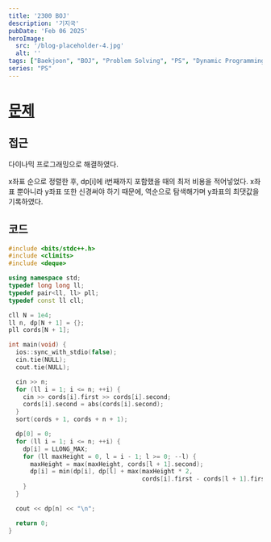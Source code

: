 ```yaml
---
title: '2300 BOJ'
description: '기지국'
pubDate: 'Feb 06 2025'
heroImage:
  src: '/blog-placeholder-4.jpg'
  alt: ''
tags: ["Baekjoon", "BOJ", "Problem Solving", "PS", "Dynamic Programming"]
series: "PS"
---
```


# [문제](https://www.acmicpc.net/problem/2300)

## 접근

다이나믹 프로그래밍으로 해결하였다.

x좌표 순으로 정렬한 후, dp[i]에 i번째까지 포함했을 때의 최저 비용을 적어넣었다.
x좌표 뿐아니라 y좌표 또한 신경써야 하기 때문에, 역순으로 탐색해가며 y좌표의 최댓값을 기록하였다.

## 코드

```c++
#include <bits/stdc++.h>
#include <climits>
#include <deque>

using namespace std;
typedef long long ll;
typedef pair<ll, ll> pll;
typedef const ll cll;

cll N = 1e4;
ll n, dp[N + 1] = {};
pll cords[N + 1];

int main(void) {
  ios::sync_with_stdio(false);
  cin.tie(NULL);
  cout.tie(NULL);

  cin >> n;
  for (ll i = 1; i <= n; ++i) {
    cin >> cords[i].first >> cords[i].second;
    cords[i].second = abs(cords[i].second);
  }
  sort(cords + 1, cords + n + 1);

  dp[0] = 0;
  for (ll i = 1; i <= n; ++i) {
    dp[i] = LLONG_MAX;
    for (ll maxHeight = 0, l = i - 1; l >= 0; --l) {
      maxHeight = max(maxHeight, cords[l + 1].second);
      dp[i] = min(dp[i], dp[l] + max(maxHeight * 2,
                                     cords[i].first - cords[l + 1].first));
    }
  }

  cout << dp[n] << "\n";

  return 0;
}
```